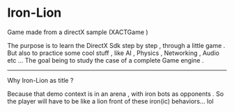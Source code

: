 # Iron-Lion
Game made from a directX sample (XACTGame )

The purpose is to learn the DirectX Sdk step by step , through a little game .
But also to practice some cool stuff , like AI , Physics , Networking , Audio etc ...
The goal being to study the case of a complete Game engine .

************************
Why Iron-Lion as title ?

Because that demo context is in an arena , with iron bots as opponents . 
So the player will have to be like a lion front of these iron(ic) behaviors... lol 
